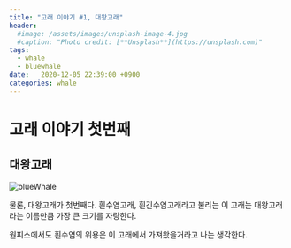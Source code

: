 ```yaml
---
title: "고래 이야기 #1, 대왕고래"
header:
  #image: /assets/images/unsplash-image-4.jpg
  #caption: "Photo credit: [**Unsplash**](https://unsplash.com)"
tags: 
  - whale
  - bluewhale
date:   2020-12-05 22:39:00 +0900
categories: whale
---
```


# 고래 이야기 첫번째

## 대왕고래
![blueWhale](https://user-images.githubusercontent.com/13774828/101245484-94e6d800-3750-11eb-8ab4-5a945a5d2596.jpeg)

물론, 대왕고래가 첫번째다.
흰수염고래, 흰긴수염고래라고 불리는 이 고래는 
대왕고래라는 이름만큼 가장 큰 크기를 자랑한다.

원피스에서도 흰수염의 위용은 이 고래에서 가져왔을거라고 나는 생각한다.

